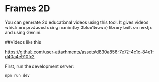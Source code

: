   
# Frames 2D  
You can generate 2d educational videos using this tool. It gives videos which are produced using manim(by 3blue1brown) library built on nextjs and using Gemini.  

##Videos like this   



https://github.com/user-attachments/assets/d830a856-7e72-4c1c-84e1-d40a4e910fc2



First, run the development server:

```bash
npm run dev
```



